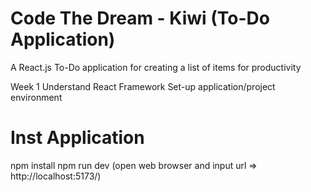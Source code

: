 # Code The Dream - Kiwi (To-Do Application)

A React.js To-Do application for creating a list of items for productivity

Week 1
Understand React Framework
Set-up application/project environment

# Inst Application
npm install
npm run dev (open web browser and input url => http://localhost:5173/)
